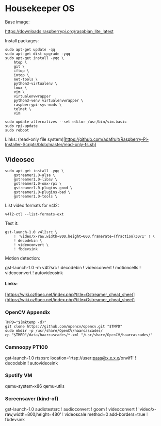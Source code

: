 # Housekeeper OS

Base image:

https://downloads.raspberrypi.org/raspbian_lite_latest

Install packages:

```
sudo apt-get update -qq
sudo apt-get dist-upgrade -yqq
sudo apt-get install -yqq \
	htop \
	git \
	iftop \
	iotop \
	net-tools \
	python3-virtualenv \
	tmux \
	vim \
	virtualenvwrapper
	python3-venv virtualenvwrapper \
	raspberrypi-sys-mods \
	telnet \
	vim

sudo update-alternatives --set editor /usr/bin/vim.basic
sudo rpi-update
sudo reboot
```

Links:
(read-only file system)[https://github.com/adafruit/Raspberry-Pi-Installer-Scripts/blob/master/read-only-fs.sh]


## Videosec

```
sudo apt-get install -yqq \
	gstreamer1.0-alsa \
	gstreamer1.0-libav \
	gstreamer1.0-omx-rpi \
	gstreamer1.0-plugins-good \
	gstreamer1.0-plugins-bad \
	gstreamer1.0-tools \
```

List video formats for v4l2:

`v4l2-ctl --list-formats-ext`


Test it:

```
gst-launch-1.0 v4l2src \
	! 'video/x-raw,width=800,height=600,framerate=(fraction)30/1' ! \
	! decodebin \
	! videoconvert \
	! fbdevsink
```

Motion detection:

gst-launch-1.0 -m v4l2src ! decodebin ! videoconvert ! motioncells ! videoconvert ! autovideosink


#### Links:

[https://wiki.oz9aec.net/index.php?title=Gstreamer_cheat_sheet](https://wiki.oz9aec.net/index.php?title=Gstreamer_cheat_sheet)


### OpenCV Appendix

```
TMPD="$(mktemp -d)"
git clone https://github.com/opencv/opencv.git "$TMPD"
sudo mkdir -p /usr/share/OpenCV/haarcascades/
cp "$TMPD"/data/haarcascades/*.xml "/usr/share/OpenCV/haarcascades/"
```

### Camnoopy PT100

gst-launch-1.0 rtspsrc location='rtsp://user:pass@x.x.x.x/onvif1' ! decodebin ! autovideosink


### Spotify VM

qemu-system-x86
qemu-utils


### Screensaver (kind-of)

gst-launch-1.0 audiotestsrc ! audioconvert ! goom ! videoconvert ! 'video/x-raw,width=800,height=480' ! videoscale method=0 add-borders=true ! fbdevsink
